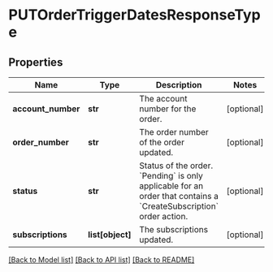 # PUTOrderTriggerDatesResponseType

## Properties
Name | Type | Description | Notes
------------ | ------------- | ------------- | -------------
**account_number** | **str** | The account number for the order. | [optional] 
**order_number** | **str** | The order number of the order updated. | [optional] 
**status** | **str** | Status of the order. &#x60;Pending&#x60; is only applicable for an order that contains a &#x60;CreateSubscription&#x60; order action. | [optional] 
**subscriptions** | **list[object]** | The subscriptions updated. | [optional] 

[[Back to Model list]](../README.md#documentation-for-models) [[Back to API list]](../README.md#documentation-for-api-endpoints) [[Back to README]](../README.md)

